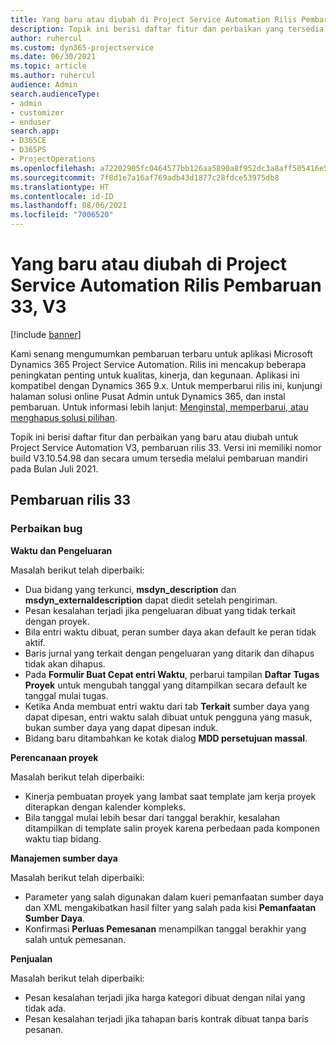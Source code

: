 ```yaml
---
title: Yang baru atau diubah di Project Service Automation Rilis Pembaruan 33, V3
description: Topik ini berisi daftar fitur dan perbaikan yang tersedia di Project Service Automation V3, pembaruan rilis 33, V3.
author: ruhercul
ms.custom: dyn365-projectservice
ms.date: 06/30/2021
ms.topic: article
ms.author: ruhercul
audience: Admin
search.audienceType:
- admin
- customizer
- enduser
search.app:
- D365CE
- D365PS
- ProjectOperations
ms.openlocfilehash: a72202905fc0464577bb126aa5890a8f952dc3a8aff505416e535b42b53df7db
ms.sourcegitcommit: 7f8d1e7a16af769adb43d1877c28fdce53975db8
ms.translationtype: HT
ms.contentlocale: id-ID
ms.lasthandoff: 08/06/2021
ms.locfileid: "7006520"
---
```

# <a name="whats-new-or-changed-in-project-service-automation-update-release-33-v3"></a>Yang baru atau diubah di Project Service Automation Rilis Pembaruan 33, V3

[!include [banner](../includes/psa-now-project-operations.md)]

Kami senang mengumumkan pembaruan terbaru untuk aplikasi Microsoft Dynamics 365 Project Service Automation. Rilis ini mencakup beberapa peningkatan penting untuk kualitas, kinerja, dan kegunaan. Aplikasi ini kompatibel dengan Dynamics 365 9.x. Untuk memperbarui rilis ini, kunjungi halaman solusi online Pusat Admin untuk Dynamics 365, dan instal pembaruan. Untuk informasi lebih lanjut: [Menginstal, memperbarui, atau menghapus solusi pilihan](/power-platform/admin/install-remove-preferred-solution).

Topik ini berisi daftar fitur dan perbaikan yang baru atau diubah untuk Project Service Automation V3, pembaruan rilis 33. Versi ini memiliki nomor build V3.10.54.98 dan secara umum tersedia melalui pembaruan mandiri pada Bulan Juli 2021.

## <a name="update-release-33"></a>Pembaruan rilis 33

### <a name="bug-fixes"></a>Perbaikan bug

**Waktu dan Pengeluaran**

Masalah berikut telah diperbaiki:

- Dua bidang yang terkunci, **msdyn_description** dan **msdyn_externaldescription** dapat diedit setelah pengiriman.
- Pesan kesalahan terjadi jika pengeluaran dibuat yang tidak terkait dengan proyek.
- Bila entri waktu dibuat, peran sumber daya akan default ke peran tidak aktif.
- Baris jurnal yang terkait dengan pengeluaran yang ditarik dan dihapus tidak akan dihapus.
- Pada **Formulir Buat Cepat entri Waktu**, perbarui tampilan **Daftar Tugas Proyek** untuk mengubah tanggal yang ditampilkan secara default ke tanggal mulai tugas.
- Ketika Anda membuat entri waktu dari tab **Terkait** sumber daya yang dapat dipesan, entri waktu salah dibuat untuk pengguna yang masuk, bukan sumber daya yang dapat dipesan induk.
- Bidang baru ditambahkan ke kotak dialog **MDD persetujuan massal**.

**Perencanaan proyek**

Masalah berikut telah diperbaiki:
- Kinerja pembuatan proyek yang lambat saat template jam kerja proyek diterapkan dengan kalender kompleks.
- Bila tanggal mulai lebih besar dari tanggal berakhir, kesalahan ditampilkan di template salin proyek karena perbedaan pada komponen waktu tiap bidang.

**Manajemen sumber daya**

Masalah berikut telah diperbaiki:
- Parameter yang salah digunakan dalam kueri pemanfaatan sumber daya dan XML mengakibatkan hasil filter yang salah pada kisi **Pemanfaatan Sumber Daya**.
- Konfirmasi **Perluas Pemesanan** menampilkan tanggal berakhir yang salah untuk pemesanan.

**Penjualan**

Masalah berikut telah diperbaiki:
- Pesan kesalahan terjadi jika harga kategori dibuat dengan nilai yang tidak ada.
- Pesan kesalahan terjadi jika tahapan baris kontrak dibuat tanpa baris pesanan.
